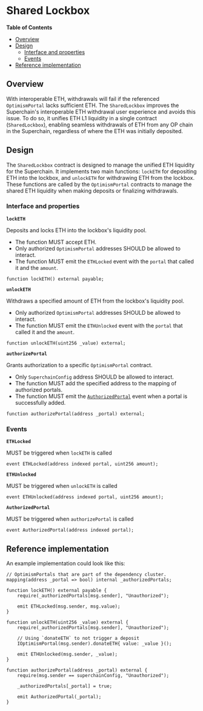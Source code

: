 # Shared Lockbox

<!-- START doctoc generated TOC please keep comment here to allow auto update -->
<!-- DON'T EDIT THIS SECTION, INSTEAD RE-RUN doctoc TO UPDATE -->
**Table of Contents**

- [Overview](#overview)
- [Design](#design)
  - [Interface and properties](#interface-and-properties)
  - [Events](#events)
- [Reference implementation](#reference-implementation)

<!-- END doctoc generated TOC please keep comment here to allow auto update -->

## Overview

With interoperable ETH, withdrawals will fail if the referenced `OptimismPortal` lacks sufficient ETH.
The `SharedLockbox` improves the Superchain's interoperable ETH withdrawal user experience and avoids this issue.
To do so, it unifies ETH L1 liquidity in a single contract (`SharedLockbox`), enabling seamless withdrawals of ETH
from any OP chain in the Superchain, regardless of where the ETH was initially deposited.

## Design

The `SharedLockbox` contract is designed to manage the unified ETH liquidity for the Superchain.
It implements two main functions: `lockETH` for depositing ETH into the lockbox,
and `unlockETH` for withdrawing ETH from the lockbox.
These functions are called by the `OptimismPortal` contracts to manage the shared ETH liquidity
when making deposits or finalizing withdrawals.

### Interface and properties

**`lockETH`**

Deposits and locks ETH into the lockbox's liquidity pool.

- The function MUST accept ETH.
- Only authorized `OptimismPortal` addresses SHOULD be allowed to interact.
- The function MUST emit the `ETHLocked` event with the `portal` that called it and the `amount`.

```solidity
function lockETH() external payable;
```

**`unlockETH`**

Withdraws a specified amount of ETH from the lockbox's liquidity pool.

- Only authorized `OptimismPortal` addresses SHOULD be allowed to interact.
- The function MUST emit the `ETHUnlocked` event with the `portal` that called it and the `amount`.

```solidity
function unlockETH(uint256 _value) external;
```

**`authorizePortal`**

Grants authorization to a specific `OptimismPortal` contract.

- Only `SuperchainConfig` address SHOULD be allowed to interact.
- The function MUST add the specified address to the mapping of authorized portals.
- The function MUST emit the [`AuthorizedPortal`](#events) event when a portal is successfully added.

```solidity
function authorizePortal(address _portal) external;
```

### Events

**`ETHLocked`**

MUST be triggered when `lockETH` is called

```solidity
event ETHLocked(address indexed portal, uint256 amount);
```

**`ETHUnlocked`**

MUST be triggered when `unlockETH` is called

```solidity
event ETHUnlocked(address indexed portal, uint256 amount);
```

**`AuthorizedPortal`**

MUST be triggered when `authorizePortal` is called

```solidity
event AuthorizedPortal(address indexed portal);
```

## Reference implementation

An example implementation could look like this:

```solidity
// OptimismPortals that are part of the dependency cluster.
mapping(address _portal => bool) internal _authorizedPortals;

function lockETH() external payable {
    require(_authorizedPortals[msg.sender], "Unauthorized");

    emit ETHLocked(msg.sender, msg.value);
}

function unlockETH(uint256 _value) external {
    require(_authorizedPortals[msg.sender], "Unauthorized");

    // Using `donateETH` to not trigger a deposit
    IOptimismPortal(msg.sender).donateETH{ value: _value }();

    emit ETHUnlocked(msg.sender, _value);
}

function authorizePortal(address _portal) external {
    require(msg.sender == superchainConfig, "Unauthorized");

    _authorizedPortals[_portal] = true;

    emit AuthorizedPortal(_portal);
}
```
